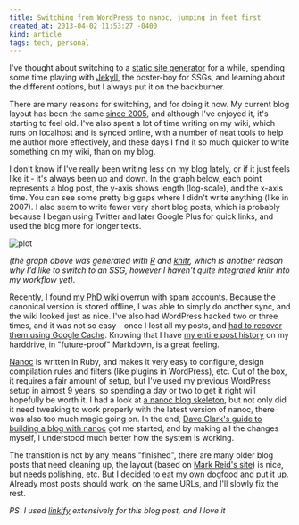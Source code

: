 ```yaml
---
title: Switching from WordPress to nanoc, jumping in feet first
created_at: 2013-04-02 11:53:27 -0400
kind: article
tags: tech, personal
---
```


I've thought about switching to a [static site generator](http://www.mzlinux.org/?q=node/415) for a while, spending some time playing with [Jekyll](https://github.com/mojombo/jekyll), the poster-boy for SSGs, and learning about the different options, but I always put it on the backburner.

There are many reasons for switching, and for doing it now. My current blog layout has been the same [since 2005](http://web.archive.org/web/20051125124447/http://www.houshuang.org/blog/), and although I've enjoyed it, it's starting to feel old. I've also spent a lot of time writing on my wiki, which runs on localhost and is synced online, with a number of neat tools to help me author more effectively, and these days I find it so much quicker to write something on my wiki, than on my blog.

I don't know if I've really been writing less on my blog lately, or if it just feels like it - it's always been up and down. In the graph below, each point represents a blog post, the y-axis shows length (log-scale), and the x-axis time. You can see some pretty big gaps where I didn't write anything (like in 2007). I also seem to write fewer very short blog posts, which is probably because I began using Twitter and later Google Plus for quick links, and used the blog more for longer texts.

![plot](http://i.imgur.com/l2I3Xll.png)

*(the graph above was generated with [R](http://www.r-project.org/) and [knitr](https://github.com/yihui/knitr), which is another reason why I'd like to switch to an SSG, however I haven't quite integrated knitr into my workflow yet).*

Recently, I found [my PhD wiki](http://reganmian.net/wiki/start) overrun with spam accounts. Because the canonical version is stored offline, I was able to simply do another sync, and the wiki looked just as nice. I've also had WordPress hacked two or three times, and it was not so easy - once I lost all my posts, and [had to recover them using Google Cache](http://reganmian.net/blog/2009/01/11/how-to-restore-your-hacked-wordpress-database-from-google-cache-through-ruby). Knowing that I have [my entire post history](https://github.com/houshuang/blog/tree/master/content/posts) on my harddrive, in "future-proof" Markdown, is a great feeling.

[Nanoc](http://nanoc.ws/) is written in Ruby, and makes it very easy to configure, design compilation rules and filters (like plugins in WordPress), etc. Out of the box, it requires a fair amount of setup, but I've used my previous WordPress setup in almost 9 years, so spending a day or two to get it right will hopefully be worth it. I had a look at [a nanoc blog skeleton](https://github.com/mgutz/nanoc3_blog), but not only did it need tweaking to work properly with the latest version of nanoc, there was also too much magic going on. In the end, [Dave Clark's guide to building a blog with nanoc](http://clarkdave.net/2012/02/building-a-static-blog-with-nanoc/) got me started, and by making all the changes myself, I understood much better how the system is working.

The transition is not by any means "finished", there are many older blog posts that need cleaning up, the layout (based on [Mark Reid's site](http://mark.reid.name/blog/)) is nice, but needs polishing, etc. But I decided to eat my own dogfood and put it up. Already most posts should work, on the same URLs, and I'll slowly fix the rest.

*PS: I used [linkify](http://reganmian.net/blog/2013/03/28/link-helper-for-markdown-using-google-chrome-history-and-other-sources) extensively for this blog post, and I love it*